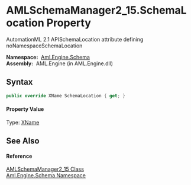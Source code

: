 AMLSchemaManager2_15.SchemaLocation Property
============================================
AutomationML 2.1 APISchemaLocation attribute defining noNamespaceSchemaLocation

  **Namespace:**  [Aml.Engine.Schema][1]  
  **Assembly:**  AML.Engine (in AML.Engine.dll)

Syntax
------

```csharp
public override XName SchemaLocation { get; }
```

#### Property Value
Type: [XName][2]

See Also
--------

#### Reference
[AMLSchemaManager2_15 Class][3]  
[Aml.Engine.Schema Namespace][1]  

[1]: ../README.md
[2]: https://docs.microsoft.com/dotnet/api/system.xml.linq.xname
[3]: README.md
[4]: https://www.automationml.org
[5]: ../../icons/logoShade.png